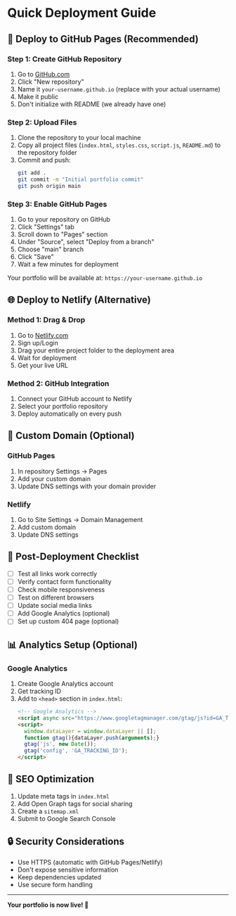 # Quick Deployment Guide

## 🚀 Deploy to GitHub Pages (Recommended)

### Step 1: Create GitHub Repository
1. Go to [GitHub.com](https://github.com)
2. Click "New repository"
3. Name it `your-username.github.io` (replace with your actual username)
4. Make it public
5. Don't initialize with README (we already have one)

### Step 2: Upload Files
1. Clone the repository to your local machine
2. Copy all project files (`index.html`, `styles.css`, `script.js`, `README.md`) to the repository folder
3. Commit and push:
   ```bash
   git add .
   git commit -m "Initial portfolio commit"
   git push origin main
   ```

### Step 3: Enable GitHub Pages
1. Go to your repository on GitHub
2. Click "Settings" tab
3. Scroll down to "Pages" section
4. Under "Source", select "Deploy from a branch"
5. Choose "main" branch
6. Click "Save"
7. Wait a few minutes for deployment

Your portfolio will be available at: `https://your-username.github.io`

## 🌐 Deploy to Netlify (Alternative)

### Method 1: Drag & Drop
1. Go to [Netlify.com](https://netlify.com)
2. Sign up/Login
3. Drag your entire project folder to the deployment area
4. Wait for deployment
5. Get your live URL

### Method 2: GitHub Integration
1. Connect your GitHub account to Netlify
2. Select your portfolio repository
3. Deploy automatically on every push

## 📝 Custom Domain (Optional)

### GitHub Pages
1. In repository Settings → Pages
2. Add your custom domain
3. Update DNS settings with your domain provider

### Netlify
1. Go to Site Settings → Domain Management
2. Add custom domain
3. Update DNS settings

## 🔧 Post-Deployment Checklist

- [ ] Test all links work correctly
- [ ] Verify contact form functionality
- [ ] Check mobile responsiveness
- [ ] Test on different browsers
- [ ] Update social media links
- [ ] Add Google Analytics (optional)
- [ ] Set up custom 404 page (optional)

## 📊 Analytics Setup (Optional)

### Google Analytics
1. Create Google Analytics account
2. Get tracking ID
3. Add to `<head>` section in `index.html`:
   ```html
   <!-- Google Analytics -->
   <script async src="https://www.googletagmanager.com/gtag/js?id=GA_TRACKING_ID"></script>
   <script>
     window.dataLayer = window.dataLayer || [];
     function gtag(){dataLayer.push(arguments);}
     gtag('js', new Date());
     gtag('config', 'GA_TRACKING_ID');
   </script>
   ```

## 🎯 SEO Optimization

1. Update meta tags in `index.html`
2. Add Open Graph tags for social sharing
3. Create a `sitemap.xml`
4. Submit to Google Search Console

## 🔒 Security Considerations

- Use HTTPS (automatic with GitHub Pages/Netlify)
- Don't expose sensitive information
- Keep dependencies updated
- Use secure form handling

---

**Your portfolio is now live! 🎉** 